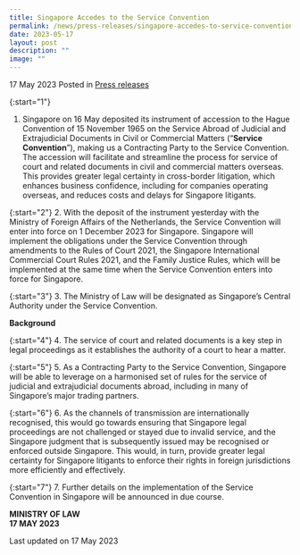 ```yaml
---
title: Singapore Accedes to the Service Convention
permalink: /news/press-releases/singapore-accedes-to-service-convention/
date: 2023-05-17
layout: post
description: ""
image: ""
---
```

17 May 2023 Posted in [Press releases](/news/press-releases)

{:start="1"} 
1. Singapore on 16 May deposited its instrument of accession to the Hague Convention of 15 November 1965 on the Service Abroad of Judicial and Extrajudicial Documents in Civil or Commercial Matters (“**Service Convention**”), making us a Contracting Party to the Service Convention. The accession will facilitate and streamline the process for service of court and related documents in civil and commercial matters overseas. This provides greater legal certainty in cross-border litigation, which enhances business confidence, including for companies operating overseas, and reduces costs and delays for Singapore litigants.

{:start="2"} 
2. With the deposit of the instrument yesterday with the Ministry of Foreign Affairs of the Netherlands, the Service Convention will enter into force on 1 December 2023 for Singapore. Singapore will implement the obligations under the Service Convention through amendments to the Rules of Court 2021, the Singapore International Commercial Court Rules 2021, and the Family Justice Rules, which will be implemented at the same time when the Service Convention enters into force for Singapore.

{:start="3"} 
3. The Ministry of Law will be designated as Singapore’s Central Authority under the Service Convention.

**Background**

{:start="4"} 
4. The service of court and related documents is a key step in legal proceedings as it establishes the authority of a court to hear a matter.

{:start="5"} 
5. As a Contracting Party to the Service Convention, Singapore will be able to leverage on a harmonised set of rules for the service of judicial and extrajudicial documents abroad, including in many of Singapore’s major trading partners.

{:start="6"} 
6. As the channels of transmission are internationally recognised, this would go towards ensuring that Singapore legal proceedings are not challenged or stayed due to invalid service, and the Singapore judgment that is subsequently issued may be recognised or enforced outside Singapore. This would, in turn, provide greater legal certainty for Singapore litigants to enforce their rights in foreign jurisdictions more efficiently and effectively.

{:start="7"} 
7. Further details on the implementation of the Service Convention in Singapore will be announced in due course.

**MINISTRY OF LAW**
<br>**17 MAY 2023**

<p class="right-side-updated">Last updated on 17 May 2023</p>
